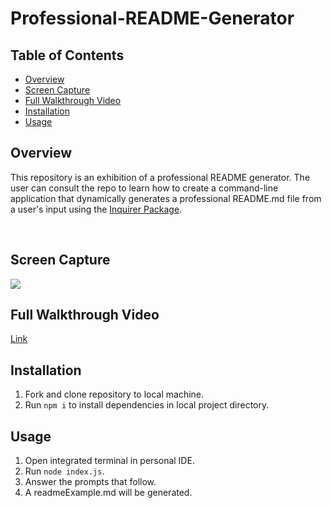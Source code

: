 # Professional-README-Generator

<!-- omit in toc -->
## Table of Contents

  - [Overview](#overview)
  - [Screen Capture](#screen-capture)
  - [Full Walkthrough Video](#full-walkthrough-video)
  - [Installation](#installation)
  - [Usage](#usage)
  
## Overview
This repository is an exhibition of a professional README generator. The user can consult the repo to learn how to create a command-line application that dynamically generates a professional README.md file from a user's input using the <a href="https://www.npmjs.com/package/inquirer" target="_blank">Inquirer Package</a>. 

</br>

## Screen Capture
![](https://user-images.githubusercontent.com/81927296/193630229-34d38a3e-910c-40a2-99a2-528514cd7692.gif)

## Full Walkthrough Video
[Link](https://drive.google.com/file/d/1iClDwYC3qFpRrUIluCTTj-AcVWoWfrnB/view?usp=sharing)

## Installation
  1. Fork and clone repository to local machine. 
  2. Run ```npm i``` to install dependencies in local project directory. 
  
## Usage
  1. Open integrated terminal in personal IDE.
  2. Run ```node index.js```.
  3. Answer the prompts that follow.
  4. A readmeExample.md will be generated. 